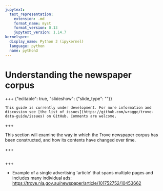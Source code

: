 ```yaml
---
jupytext:
  text_representation:
    extension: .md
    format_name: myst
    format_version: 0.13
    jupytext_version: 1.14.7
kernelspec:
  display_name: Python 3 (ipykernel)
  language: python
  name: python3
---
```


# Understanding the newspaper corpus

+++ {"editable": true, "slideshow": {"slide_type": ""}}

```{attention}
This guide is currently under development. For more information and discussion see [the list of issues](https://github.com/wragge/trove-data-guide/issues) on GitHub. Comments are welcome.
```

+++

This section will examine the way in which the Trove newspaper corpus has been constructed, and how its contents have changed over time.

+++

```{tableofcontents}
```

+++

- Example of a single advertising 'article' that spans multiple pages and includes many individual ads: https://trove.nla.gov.au/newspaper/article/101752752/10453662
